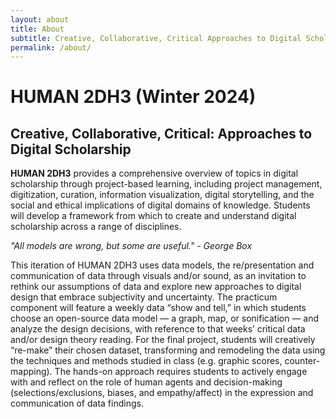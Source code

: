 ```yaml
---
layout: about
title: About
subtitle: Creative, Collaborative, Critical Approaches to Digital Scholarship
permalink: /about/
---
```

# HUMAN 2DH3 (Winter 2024)
## Creative, Collaborative, Critical: Approaches to Digital Scholarship

**HUMAN 2DH3** provides a comprehensive overview of topics in digital scholarship through project-based learning, including project management, digitization, curation, information visualization, digital storytelling, and the social and ethical implications of digital domains of knowledge. Students will develop a framework from which to create and understand digital scholarship across a range of disciplines.

*"All models are wrong, but some are useful." - George Box*

This iteration of HUMAN 2DH3 uses data models, the re/presentation and communication of data through visuals and/or sound, as an invitation to rethink our assumptions of data and explore new approaches to digital design that embrace subjectivity and uncertainty. The practicum component will feature a weekly data “show and tell,” in which students choose an open-source data model — a graph, map, or sonification — and analyze the design decisions, with reference to that weeks’ critical data and/or design theory reading. For the final project, students will creatively “re-make” their chosen dataset, transforming and remodeling the data using the techniques and methods studied in class (e.g. graphic scores, counter-mapping). The hands-on approach requires students to actively engage with and reflect on the role of human agents and decision-making (selections/exclusions, biases, and empathy/affect) in the expression and communication of data findings.
